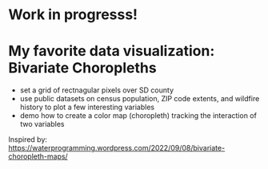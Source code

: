 # Work in progresss! 
# My favorite data visualization: Bivariate Choropleths 

- set a grid of rectnagular pixels over SD county
- use public datasets on census population, ZIP code extents, and wildfire history to plot a few interesting variables 
- demo how to create a color map (choropleth) tracking the interaction of two variables 

Inspired by: https://waterprogramming.wordpress.com/2022/09/08/bivariate-choropleth-maps/